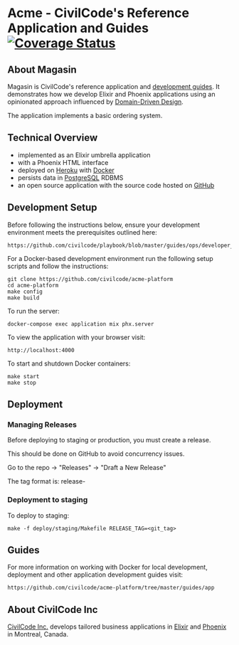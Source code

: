 # Acme - CivilCode's Reference Application and Guides [![Coverage Status](https://coveralls.io/repos/github/civilcode/acme-platform/badge.svg?branch=master)](https://coveralls.io/github/civilcode/acme-platform?branch=master)

## About Magasin

Magasin is CivilCode's reference application and [development guides](./guides). It demonstrates
how we develop Elixir and Phoenix applications using an opinionated approach influenced by
[Domain-Driven Design](https://en.wikipedia.org/wiki/Domain-driven_design).

The application implements a basic ordering system.

## Technical Overview

* implemented as an Elixir umbrella application
* with a Phoenix HTML interface
* deployed on [Heroku](https://acme-platform.herokuapp.com) with [Docker](https://www.docker.com)
* persists data in [PostgreSQL](https://www.postgresql.org) RDBMS
* an open source application with the source code hosted on [GitHub](https://github.com/civilcode/acme-platform)

## Development Setup

Before following the instructions below, ensure your development environment meets the prerequisites
outlined here:

    https://github.com/civilcode/playbook/blob/master/guides/ops/developer_setup.md

For a Docker-based development environment run the following setup scripts and follow
the instructions:

    git clone https://github.com/civilcode/acme-platform
    cd acme-platform
    make config
    make build

To run the server:

    docker-compose exec application mix phx.server

To view the application with your browser visit:

    http://localhost:4000

To start and shutdown Docker containers:

    make start
    make stop

## Deployment
### Managing Releases

Before deploying to staging or production, you must create a release.

This should be done on GitHub to avoid concurrency issues.

Go to the repo -> "Releases" -> "Draft a New Release"

The tag format is: release-<YYYYMMDD><patch>

### Deployment to staging

To deploy to staging:

    make -f deploy/staging/Makefile RELEASE_TAG=<git_tag>

## Guides

For more information on working with Docker for local development, deployment and other
application development guides visit:

    https://github.com/civilcode/acme-platform/tree/master/guides/app

## About CivilCode Inc

[CivilCode Inc.](http://www.civilcode.io) develops tailored business applications in [Elixir](http://elixir-lang.org/) and [Phoenix](http://www.phoenixframework.org/)
in Montreal, Canada.
